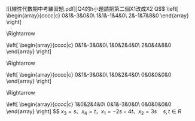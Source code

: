 ![[線性代數期中考練習題.pdf]]Q4的h小題請把第二個X1改成X2
Q$$
\left[
\begin{array}{cccc|c}
0&1&-3&0&0\\
1&1&-1&4&0\\
2&-1&7&8&0
\end{array}
\right]

\Rightarrow

\left[
\begin{array}{cccc|c}
0&1&-3&0&0\\
1&0&2&4&0\\
2&0&4&8&0
\end{array}
\right]

\Rightarrow

\left[
\begin{array}{cccc|c}
0&1&-3&0&0\\
1&0&2&4&0\\
0&0&0&0&0
\end{array}
\right]

\Rightarrow

\left[
\begin{array}{cccc|c}
1&0&2&4&0\\
0&1&-3&0&0\\
0&0&0&0&0
\end{array}
\right]
$$
$x_3=s、x_4=t，x_1=-2s-4t、x_2=3s\quad s,t\in R$
